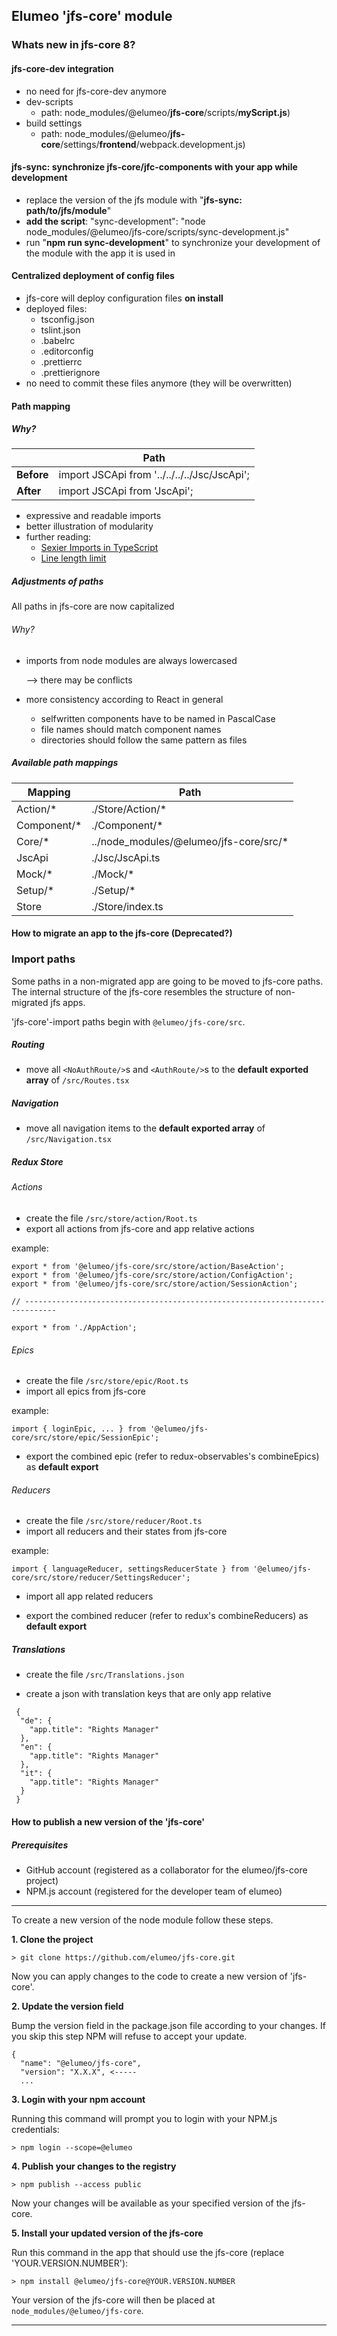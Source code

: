 ## Elumeo 'jfs-core' module

### Whats new in jfs-core 8?

#### jfs-core-dev integration

- no need for jfs-core-dev anymore
- dev-scripts
  - path: node_modules/@elumeo/**jfs-core**/scripts/**myScript.js**)
- build settings
  - path: node_modules/@elumeo/**jfs-core**/settings/**frontend**/webpack.development.js)


#### jfs-sync: synchronize jfs-core/jfc-components with your app while development
- replace the version of the jfs module with "**jfs-sync: path/to/jfs/module**"
- **add the script**: "sync-development": "node node_modules/@elumeo/jfs-core/scripts/sync-development.js"
- run "**npm run sync-development**" to synchronize your development of the module with the app it is used in


#### Centralized deployment of config files
- jfs-core will deploy configuration files **on install**
- deployed files:
  - tsconfig.json
  - tslint.json
  - .babelrc
  - .editorconfig
  - .prettierrc
  - .prettierignore
- no need to commit these files anymore (they will be overwritten)


#### Path mapping

##### Why?

|            | Path                                         |
|------------|----------------------------------------------|
| **Before** | import JSCApi from '../../../../Jsc/JscApi'; |
| **After**  | import JSCApi from 'JscApi';                 |

- expressive and readable imports
- better illustration of modularity
- further reading:
  - [Sexier Imports in TypeScript](https://netbasal.com/sexier-imports-in-typescript-e3c645bdd3c6)
  - [Line length limit](https://www.codereadability.com/maximum-line-length/)

##### Adjustments of paths

All paths in jfs-core are now capitalized

###### Why?

- imports from node modules are always lowercased

  --> there may be conflicts
- more consistency according to React in general
  - selfwritten components have to be named in PascalCase
  - file names should match component names
  - directories should follow the same pattern as files

##### Available path mappings

| Mapping     | Path                                   |
|-------------|----------------------------------------|
| Action/*    | ./Store/Action/*                       |
| Component/* | ./Component/*                          |
| Core/*      | ../node_modules/@elumeo/jfs-core/src/* |
| JscApi      | ./Jsc/JscApi.ts                        |
| Mock/*      | ./Mock/*                               |
| Setup/*     | ./Setup/*                              |
| Store       | ./Store/index.ts                       |


#### How to migrate an app to the jfs-core (Deprecated?)

### Import paths

Some paths in a non-migrated app are going to be moved to jfs-core paths.
The internal structure of the jfs-core resembles the structure of non-migrated jfs apps.

'jfs-core'-import paths begin with ```@elumeo/jfs-core/src```.

##### Routing

* move all ```<NoAuthRoute/>```s and ```<AuthRoute/>```s to the **default exported array** of ```/src/Routes.tsx```

##### Navigation

* move all navigation items to the **default exported array** of ```/src/Navigation.tsx```

##### Redux Store

###### Actions

* create the file ```/src/store/action/Root.ts```
* export all actions from jfs-core and app relative actions

example:
```
export * from '@elumeo/jfs-core/src/store/action/BaseAction';
export * from '@elumeo/jfs-core/src/store/action/ConfigAction';
export * from '@elumeo/jfs-core/src/store/action/SessionAction';

// -----------------------------------------------------------------------------

export * from './AppAction';
```

###### Epics

* create the file ```/src/store/epic/Root.ts```
* import all epics from jfs-core

example:
```
import { loginEpic, ... } from '@elumeo/jfs-core/src/store/epic/SessionEpic';
```

* export the combined epic (refer to redux-observables's combineEpics) as **default export**

###### Reducers

* create the file ```/src/store/reducer/Root.ts```
* import all reducers and their states from jfs-core

example:
```
import { languageReducer, settingsReducerState } from '@elumeo/jfs-core/src/store/reducer/SettingsReducer';
```

* import all app related reducers

* export the combined reducer (refer to redux's combineReducers) as **default export**

##### Translations

* create the file ```/src/Translations.json```

* create a json with translation keys that are only app relative

```
 {
  "de": {
    "app.title": "Rights Manager"
  },
  "en": {
    "app.title": "Rights Manager"
  },
  "it": {
    "app.title": "Rights Manager"
  }
 }
```

#### How to publish a new version of the 'jfs-core'

##### Prerequisites

* GitHub account (registered as a collaborator for the elumeo/jfs-core project)
* NPM.js account (registered for the developer team of elumeo)

---

To create a new version of the node module follow these steps.

**1. Clone the project**

  ```
  > git clone https://github.com/elumeo/jfs-core.git
  ```

  Now you can apply changes to the code to create a new version of 'jfs-core'.

**2. Update the version field**

  Bump the version field in the package.json file according to your changes.
  If you skip this step NPM will refuse to accept your update.

  ```
  {
    "name": "@elumeo/jfs-core",
    "version": "X.X.X", <-----
    ...
  ```

**3. Login with your npm account**

  Running this command will prompt you to login with your NPM.js credentials:

  ```
  > npm login --scope=@elumeo
  ```

**4. Publish your changes to the registry**

  ```
  > npm publish --access public
  ```

  Now your changes will be available as your specified version of the jfs-core.

**5. Install your updated version of the jfs-core**

  Run this command in the app that should use the jfs-core (replace 'YOUR.VERSION.NUMBER'):

  ```
  > npm install @elumeo/jfs-core@YOUR.VERSION.NUMBER
  ```

  Your version of the jfs-core will then be placed at `node_modules/@elumeo/jfs-core`.

---
